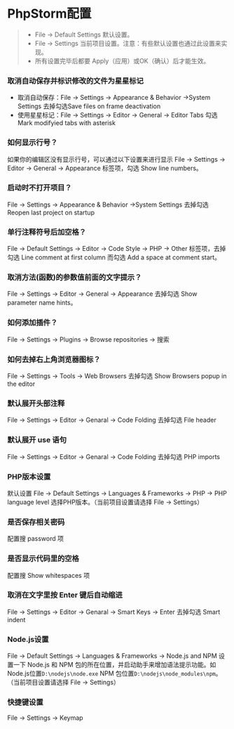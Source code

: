 # PhpStorm配置

> - File -> Default Settings 默认设置。
> - File -> Settings 当前项目设置。注意：有些默认设置也通过此设置来实现。
> - 所有设置完毕后都要 Apply（应用）或OK（确认）后才能生效。

### 取消自动保存并标识修改的文件为星星标记
- 取消自动保存：File -> Settings -> Appearance & Behavior ->System Settings 去掉勾选Save files on frame deactivation
- 使用星星标记：File -> Settings -> Editor -> General -> Editor Tabs 勾选Mark modifyied tabs with asterisk

### 如何显示行号？
如果你的编辑区没有显示行号，可以通过以下设置来进行显示 File -> Settings -> Editor -> General -> Appearance 标签项，勾选 Show line numbers。

### 启动时不打开项目？
File -> Settings -> Appearance & Behavior ->System Settings 去掉勾选Reopen last project on startup

### 单行注释符号后加空格？
File -> Default Settings -> Editor -> Code Style -> PHP -> Other 标签项，去掉勾选 Line comment at first column 而勾选 Add a space at comment start。

### 取消方法(函数)的参数值前面的文字提示？
File -> Settings -> Editor -> General -> Appearance 去掉勾选 Show parameter name hints。

### 如何添加插件？
File -> Settings -> Plugins -> Browse repositories -> 搜索

### 如何去掉右上角浏览器图标？
File -> Settings -> Tools -> Web Browsers 去掉勾选 Show Browsers popup in the editor

### 默认展开头部注释
File -> Settings -> Editor -> Genaral -> Code Folding 去掉勾选 File header

### 默认展开 use 语句
File -> Settings -> Editor -> Genaral -> Code Folding 去掉勾选 PHP imports

### PHP版本设置
默认设置 File -> Default Settings -> Languages & Frameworks -> PHP -> PHP language level 选择PHP版本。（当前项目设置请选择 File -> Settings）

### 是否保存相关密码
配置搜 password 项

### 是否显示代码里的空格
配置搜 Show whitespaces 项

### 取消在文字里按 Enter 键后自动缩进
File -> Settings -> Editor -> Genaral -> Smart Keys -> Enter 去掉勾选 Smart indent

### Node.js设置
File -> Default Settings -> Languages & Frameworks -> Node.js and NPM 设置一下 Node.js 和 NPM 包的所在位置，并启动助手来增加语法提示功能。如Node.js位置`D:\nodejs\node.exe` NPM 包位置`D:\nodejs\node_modules\npm`。（当前项目设置请选择 File -> Settings）

### 快捷键设置
File -> Settings -> Keymap